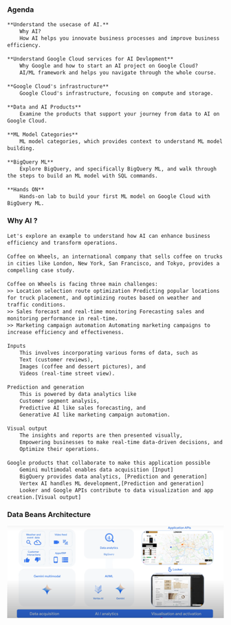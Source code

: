 ### Agenda 
    **Understand the usecase of AI.**  
        Why AI?
        How AI helps you innovate business processes and improve business efficiency.

    **Understand Google Cloud services for AI Devlopment**
        Why Google and how to start an AI project on Google Cloud?
        AI/ML framework and helps you navigate through the whole course.
    
    **Google Cloud's infrastructure**
        Google Cloud's infrastructure, focusing on compute and storage.
     
    **Data and AI Products**
        Examine the products that support your journey from data to AI on Google Cloud.

    **ML Model Categories**
        ML model categories, which provides context to understand ML model building.
    
    **BigQuery ML**
        Explore BigQuery, and specifically BigQuery ML, and walk through the steps to build an ML model with SQL commands.

    **Hands ON**    
        Hands-on lab to build your first ML model on Google Cloud with BigQuery ML.


### Why AI ?
    Let's explore an example to understand how AI can enhance business efficiency and transform operations.
    
    Coffee on Wheels, an international company that sells coffee on trucks in cities like London, New York, San Francisco, and Tokyo, provides a compelling case study.

    Coffee on Wheels is facing three main challenges: 
    >> Location selection route optimization Predicting popular locations for truck placement, and optimizing routes based on weather and traffic conditions.
    >> Sales forecast and real-time monitoring Forecasting sales and monitoring performance in real-time.
    >> Marketing campaign automation Automating marketing campaigns to increase efficiency and effectiveness.

    Inputs
        This involves incorporating various forms of data, such as 
        Text (customer reviews), 
        Images (coffee and dessert pictures), and
        Videos (real-time street view).
    
    Prediction and generation 
        This is powered by data analytics like 
        Customer segment analysis, 
        Predictive AI like sales forecasting, and 
        Generative AI like marketing campaign automation.

    Visual output 
        The insights and reports are then presented visually, 
        Empowering businesses to make real-time data-driven decisions, and 
        Optimize their operations.

    Google products that collaborate to make this application possible
        Gemini multimodal enables data acquisition [Input]
        BigQuery provides data analytics, [Prediction and generation]
        Vertex AI handles ML development,[Prediction and generation]
        Looker and Google APIs contribute to data visualization and app creation.[Visual output]
        
### Data Beans Architecture
<img height=auto src="img/data-beans_arch.png" title="Data Beans Architecture" width=auto/>
    
    
    
